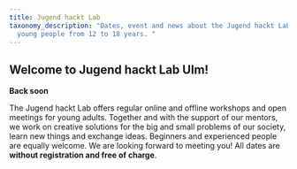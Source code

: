 ```yaml
---
title: Jugend hackt Lab
taxonomy_description: "Dates, event and news about the Jugend hackt Lab for
  young people from 12 to 18 years. "
---
```

## Welcome to Jugend hackt Lab Ulm!

**Back soon**

The Jugend hackt Lab offers regular online and offline workshops and open meetings for young adults. Together and with the support of our mentors, we work on creative solutions for the big and small problems of our society, learn new things and exchange ideas. Beginners and experienced people are equally welcome. We are looking forward to meeting you! All dates are **without registration and free of charge**.
